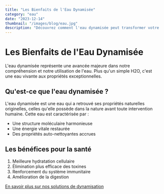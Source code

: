 ```yaml
---
title: "Les Bienfaits de l'Eau Dynamisée"
category: "eau"
date: "2023-12-14"
thumbnail: "/images/blog/eau.jpg"
description: "Découvrez comment l'eau dynamisée peut transformer votre santé et votre bien-être quotidien."
---
```


# Les Bienfaits de l'Eau Dynamisée

L'eau dynamisée représente une avancée majeure dans notre compréhension et notre utilisation de l'eau. Plus qu'un simple H2O, c'est une eau vivante aux propriétés exceptionnelles.

## Qu'est-ce que l'eau dynamisée ?

L'eau dynamisée est une eau qui a retrouvé ses propriétés naturelles originelles, celles qu'elle possède dans la nature avant toute intervention humaine. Cette eau est caractérisée par :

- Une structure moléculaire harmonieuse
- Une énergie vitale restaurée
- Des propriétés auto-nettoyantes accrues

## Les bénéfices pour la santé

1. Meilleure hydratation cellulaire
2. Élimination plus efficace des toxines
3. Renforcement du système immunitaire
4. Amélioration de la digestion

[En savoir plus sur nos solutions de dynamisation](#)
